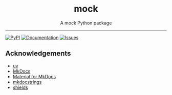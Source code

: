 <div align="center">
  <h1><b>mock</b></h1>
  <p>
    A mock Python package
  </p>
</div>

---

[![PyPI](https://img.shields.io/pypi/v/ss249tp-mock?pypiBaseUrl=https%3A%2F%2Ftest.pypi.org&style=for-the-badge)](
https://test.pypi.org/project/ss249tp-mock)
[![Documentation](https://img.shields.io/readthedocs/ss249tp-mock.svg?style=for-the-badge)](
https://ss249tp-mock.readthedocs.io)
[![Issues](https://img.shields.io/github/issues/ss249tp/mock.svg?style=for-the-badge)](
https://github.com/ss249tp/mock/issues)


## Acknowledgements

- [uv](https://github.com/astral-sh/uv)
- [MkDocs](https://github.com/mkdocs/mkdocs)
- [Material for MkDocs](https://github.com/squidfunk/mkdocs-material)
- [mkdocstrings](https://github.com/mkdocstrings/mkdocstrings)
- [shields](https://github.com/badges/shields)

